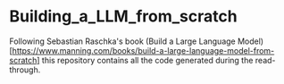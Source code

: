 # Building_a_LLM_from_scratch

Following Sebastian Raschka's book (Build a Large Language Model)[https://www.manning.com/books/build-a-large-language-model-from-scratch] this repository contains all the code generated during the read-through.